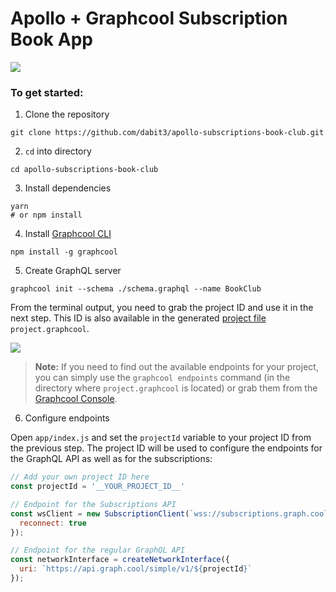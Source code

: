 # Apollo + Graphcool Subscription Book App

![](http://i.imgur.com/MqcDHTn.jpg)

### To get started:

1. Clone the repository

```
git clone https://github.com/dabit3/apollo-subscriptions-book-club.git
```

2. `cd` into directory
   
```
cd apollo-subscriptions-book-club
```

3. Install dependencies   

```
yarn
# or npm install
```

4. Install [Graphcool CLI](https://github.com/graphcool/graphcool-cli)

```
npm install -g graphcool
```

5. Create GraphQL server

```
graphcool init --schema ./schema.graphql --name BookClub
```

From the terminal output, you need to grab the project ID and use it in the next step. This ID is also available in the generated [project file](https://www.graph.cool/docs/reference/cli/project-files-ow2yei7mew/) `project.graphcool`.

![](http://imgur.com/fp5zsPN.png)

> **Note:** If you need to find out the available endpoints for your project, you can simply use the `graphcool endpoints` command (in the directory where `project.graphcool` is located) or grab them from the [Graphcool Console](https://console.graph.cool).

6. Configure endpoints

Open `app/index.js` and set the `projectId` variable to your project ID from the previous step. The project ID will be used to configure the endpoints for the GraphQL API as well as for the subscriptions:

```js
// Add your own project ID here
const projectId = '__YOUR_PROJECT_ID__'

// Endpoint for the Subscriptions API
const wsClient = new SubscriptionClient(`wss://subscriptions.graph.cool/v1/${projectId}`, {
  reconnect: true
});

// Endpoint for the regular GraphQL API
const networkInterface = createNetworkInterface({
  uri: `https://api.graph.cool/simple/v1/${projectId}`
});
``` 


